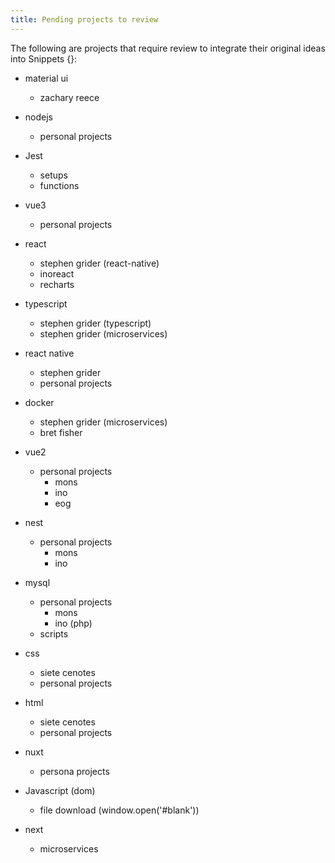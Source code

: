 ```yaml
---
title: Pending projects to review
---
```


The following are projects that require review to integrate
their original ideas into Snippets {}:

* material ui 
    * zachary reece
* nodejs
    * personal projects
* Jest
    * setups
    * functions
* vue3
    * personal projects
* react
    * stephen grider (react-native)
    * inoreact
    * recharts
* typescript
    * stephen grider (typescript)
    * stephen grider (microservices)
* react native
    * stephen grider
    * personal projects
* docker
    * stephen grider (microservices)
    * bret fisher
* vue2
    * personal projects
        * mons
        * ino
        * eog
* nest
    * personal projects
      * mons
      * ino
* mysql 
    * personal projects
      * mons
      * ino (php)
    * scripts
* css
    * siete cenotes
    * personal projects
* html
    * siete cenotes
    * personal projects
* nuxt  
    * persona projects
  
* Javascript (dom)
    * file download (window.open('#blank'))
  
* next
    * microservices
    

